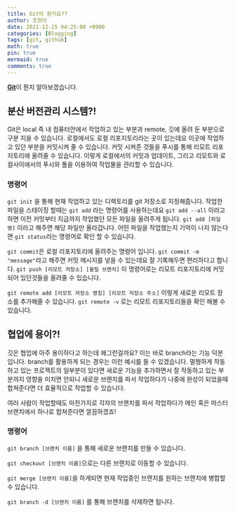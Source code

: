 ```yaml
---
title: Git이 뭔가요??
author: 조현아
date: 2021-12-15 04:25:00 +0900
categories: [Blogging]
tags: [git, github]
math: true
pin: true
mermaid: true
comments: true
---
```


[**Git**](https://github.com//)이 뭔지 알아보겠습니다.


## 분산 버전관리 시스템?!

Git은 local 즉 내 컴퓨터안에서 작업하고 있는 부분과 remote, 깃에 올려 둔 부분으로 구분 지을 수 있습니다.
로컬에서도 로컬 리포지토리라는 곳이 있는데요 이곳에 작업하고 있던 부분을 커밋시켜 줄 수 있습니다. 
커밋 시켜준 것들을 푸시를 통해 리모트 리포지토리에 올려줄 수 있습니다. 
이렇게 로컬에서의 커밋과 업데이트, 그리고 리모트와 로컬사이에서의 푸시와 풀을 이용하여 작업물을 관리할 수 있습니다. 


### 명령어 
`git init` 을 통해 현재 작업하고 있는 디렉토리를 git 저장소로 지정해줍니다.
작업한 파일을 스테이징 할때는 `git add` 라는 명령어를 사용하는데요
`git add --all` 이라고 하면 이전 커밋부터 지금까지 작업했던 모든 파일을 올려주게 됩니다.
`git add [파일명]` 이라고 해주면 해당 파일만 올라갑니다.
어떤 파일을 작업했는지 기억이 나지 않는다면 `git status`라는 명령어로 확인 할 수 있습니다.

`git commit`은 로컬 리포지토리에 올려주는 명령어 입니다.
`git commit -m "message"`라고 해주면 커밋 메시지를 넣을 수 있는데요 잘 기록해두면 편리하다고 합니다.
`git push [리모트 저장소] [올릴 브랜치]` 이 명령어로는 리모트 리포지토리에 커밋되어 있던것들을 올려줄 수 있습니다.

`git remote add [리모트 저장소 명칭] [리모트 저장소 주소]` 이렇게 새로운 리모트 장소를 추가해줄 수 있습니다. 
`git remote -v` 로는 리모트 리포지토리들을 확인 해볼 수 있습니다.


## 협업에 용이?!

깃은 협업에 아주 용이하다고 하는데 왜그런걸까요?
이는 바로 branch라는 기능 덕분입니다. 
branch를 활용하게 되는 경우는 이런 예시를 들 수 있겠습니다. 
멀쩡하게 작동하고 있는 프로젝트의 일부분이 있다면 새로운 기능을 추가하면서 잘 작동하고 있는 부분까지 영향을 미치면 안되니 새로운 브랜치를 파서 작업하다가 나중에 완성이 되었을때 합쳐준다면 더 효율적으로 작업할 수 있습니다.

여러 사람이 작업할때도 마찬가지로 각자의 브랜치를 파서 작업하다가 메인 혹은 마스터 브랜치에서 하나로 합쳐준다면 깔끔하겠죠!

### 명령어
`git branch [브랜치 이름]` 을 통해 새로운 브랜치를 만들 수 있습니다.

`git checkout [브랜치 이름]`으로는 다른 브랜치로 이동할 수 있습니다.

`git merge [브랜치 이름]`을 하게되면 현재 작업중인 브랜치를 원하는 브랜치에 병합할 수 있습니다. 

`git branch -d [브랜치 이름]` 를 통해 브랜치를 삭제하면 됩니다.



